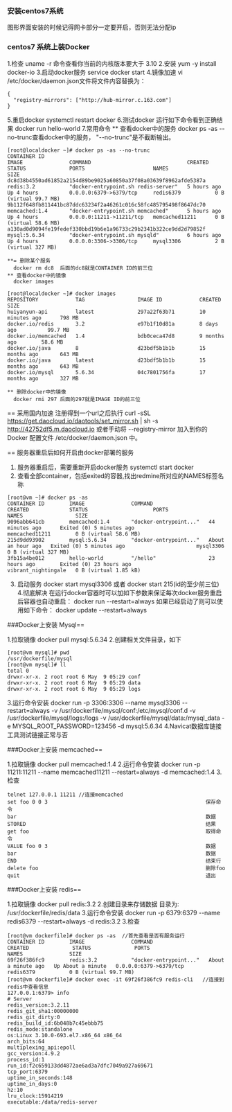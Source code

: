 ### 安装centos7系统
图形界面安装的时候记得网卡部分一定要开启，否则无法分配ip

### centos7 系统上装Docker
1.检查
  uname -r 命令查看你当前的内核版本要大于 3.10
2.安装
  yum -y install docker-io
3.启动docker服务
  service docker start
4.镜像加速
  vi /etc/docker/daemon.json文件将文件内容替换为：
```
{
  "registry-mirrors": ["http://hub-mirror.c.163.com"]
}
```
5.重启docker
  systemctl restart docker
6.测试docker
  运行如下命令看到正确结果
  docker run hello-world
7.常用命令
	** 查看docker中的服务
	  docker ps -as --no-trunc查看docker中的服务，
	  "--no-trunc"是不截断输出。
```
[root@localdocker ~]# docker ps -as --no-trunc
CONTAINER ID                                                       IMAGE               COMMAND                               CREATED             STATUS              PORTS                      NAMES               SIZE
dc8d38b4550ad61852a2154d89be9025a60850a37f08a03639f8962afde5387a   redis:3.2           "docker-entrypoint.sh redis-server"   5 hours ago         Up 4 hours          0.0.0.0:6379->6379/tcp     redis6379           0 B (virtual 99.7 MB)
9b112f648fb811441bc87ddc63234f2a46261c016c58fc485795498f8647dc70   memcached:1.4       "docker-entrypoint.sh memcached"      5 hours ago         Up 4 hours          0.0.0.0:11211->11211/tcp   memcached11211      0 B (virtual 58.6 MB)
a130ad0d9094fe19fedef330bbd19b6e1a96733c29b2341b322ce9dd2d79852f   mysql:5.6.34        "docker-entrypoint.sh mysqld"         6 hours ago         Up 4 hours          0.0.0.0:3306->3306/tcp     mysql3306           2 B (virtual 327 MB)
```
	**= 删除某个服务
	  docker rm dc8  后面的dc8就是CONTAINER ID的前三位
	** 查看docker中的镜像
	  docker images
```
[root@localdocker ~]# docker images
REPOSITORY            TAG                 IMAGE ID            CREATED             SIZE
huiyanyun-api         latest              297a22f63b71        10 minutes ago      798 MB
docker.io/redis       3.2                 e97b1f10d81a        8 days ago          99.7 MB
docker.io/memcached   1.4                 bdb0ceca47d8        9 months ago        58.6 MB
docker.io/java        8                   d23bdf5b1b1b        15 months ago       643 MB
docker.io/java        latest              d23bdf5b1b1b        15 months ago       643 MB
docker.io/mysql       5.6.34              04c7801756fa        17 months ago       327 MB
```
	** 删除docker中的镜像
	  docker rmi 297 后面的297就是IMAGE ID的前三位


== 采用国内加速
注册得到一个url之后执行
curl -sSL https://get.daocloud.io/daotools/set_mirror.sh | sh -s http://42752df5.m.daocloud.io
或者手动将 --registry-mirror 加入到你的 Docker 配置文件 /etc/docker/daemon.json 中。


== 服务器重启后如何开启由docker部署的服务
1. 服务器重启后，需要重新开启docker服务
  systemctl start docker
2. 查看全部container，包括exited的容器,找出redmine所对应的NAMES标签名称
```
[root@vm ~]# docker ps -as
CONTAINER ID        IMAGE               COMMAND                  CREATED             STATUS                     PORTS               NAMES                 SIZE
9096abb641cb        memcached:1.4       "docker-entrypoint..."   44 minutes ago      Exited (0) 5 minutes ago                       memcached11211        0 B (virtual 58.6 MB)
215d9dd93902        mysql:5.6.34        "docker-entrypoint..."   About an hour ago   Exited (0) 5 minutes ago                       mysql3306             0 B (virtual 327 MB)
3fb15a4be012        hello-world         "/hello"                 23 hours ago        Exited (0) 23 hours ago                        vibrant_nightingale   0 B (virtual 1.85 kB)
```
3. 启动服务
  docker start mysql3306
  或者
  docker start 215(id的至少前三位)
4.彻底解决
  在运行docker容器时可以加如下参数来保证每次docker服务重启后容器也自动重启：
  docker run --restart=always
  如果已经启动了则可以使用如下命令：
  docker update --restart=always <CONTAINER ID>


###Docker上安装 Mysql==

1.拉取镜像
  docker pull mysql:5.6.34
2.创建相关文件目录，如下
```
[root@vm mysql]# pwd
/usr/dockerfile/mysql
[root@vm mysql]# ll
total 0
drwxr-xr-x. 2 root root 6 May  9 05:29 conf
drwxr-xr-x. 2 root root 6 May  9 05:29 data
drwxr-xr-x. 2 root root 6 May  9 05:29 logs
```
3.运行命令安装
docker run -p 3306:3306 --name mysql3306 --restart=always -v /usr/dockerfile/mysql/conf:/etc/mysql/conf.d -v /usr/dockerfile/mysql/logs:/logs -v /usr/dockerfile/mysql/data:/mysql_data -e MYSQL_ROOT_PASSWORD=123456 -d mysql:5.6.34
4.Navicat数据库链接工具测试链接正常与否

###Docker上安装 memcached==

1.拉取镜像
  docker pull memcached:1.4
2.运行命令安装
docker run -p 11211:11211 --name memcached11211 --restart=always  -d memcached:1.4
3.检查
```
telnet 127.0.0.1 11211 //连接memcached
set foo 0 0 3                                                   保存命令
bar                                                             数据
STORED                                                          结果
get foo                                                         取得命令
VALUE foo 0 3                                                   数据
bar                                                             数据
END                                                             结束行
delete foo                                                      删除foo						
quit                                                            退出
```


###Docker上安装 redis==

1.拉取镜像
  docker pull  redis:3.2
2.创建目录来存储数据
  目录为: /usr/dockerfile/redis/data
3.运行命令安装
  docker run -p 6379:6379  --name redis6379 --restart=always  -d redis:3.2
3.检查
```
[root@vm dockerfile]# docker ps -as  //首先查看是否有服务运行
CONTAINER ID        IMAGE               COMMAND                  CREATED              STATUS              PORTS                      NAMES               SIZE
69f26f386fc9        redis:3.2           "docker-entrypoint..."   About a minute ago   Up About a minute   0.0.0.0:6379->6379/tcp     redis6379           0 B (virtual 99.7 MB)
[root@vm dockerfile]# docker exec -it 69f26f386fc9 redis-cli   //连接到redis中查看信息
127.0.0.1:6379> info
# Server
redis_version:3.2.11
redis_git_sha1:00000000
redis_git_dirty:0
redis_build_id:6b048b7c45ebbb75
redis_mode:standalone
os:Linux 3.10.0-693.el7.x86_64 x86_64
arch_bits:64
multiplexing_api:epoll
gcc_version:4.9.2
process_id:1
run_id:f2c659133dd4872ae6ad3a7dfc7049a927a69671
tcp_port:6379
uptime_in_seconds:148
uptime_in_days:0
hz:10
lru_clock:15914219
executable:/data/redis-server
```